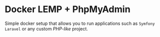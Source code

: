 # **Docker LEMP + PhpMyAdmin**

Simple docker setup that allows you to run applications such as `Symfony` `Laravel` or any custom *PHP-like* project.

